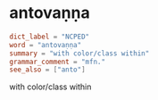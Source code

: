 # antovaṇṇa

``` toml
dict_label = "NCPED"
word = "antovaṇṇa"
summary = "with color/class within"
grammar_comment = "mfn."
see_also = ["anto"]
```

with color/class within

